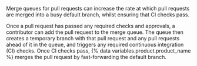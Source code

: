 Merge queues for pull requests can increase the rate at which pull requests are merged into a busy default branch, whilst ensuring that CI checks pass. 

Once a pull request has passed any required checks and approvals, a contributor can add the pull request to the merge queue. The queue then creates a temporary branch with that pull request and any pull requests ahead of it in the queue, and triggers any required continuous integration (CI) checks. Once CI checks pass, {% data variables.product.product_name %} merges the pull request by fast-forwarding the default branch.
